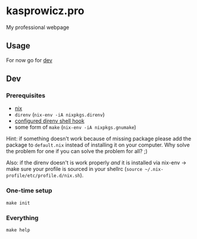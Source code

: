 # kasprowicz.pro
My professional webpage

## Usage
For now go for [dev](#dev)

## Dev

### Prerequisites
- [nix](https://nixos.org/nix/manual/#chap-installation)
- `direnv` (`nix-env -iA nixpkgs.direnv`)
- [configured direnv shell hook ](https://direnv.net/docs/hook.html)
- some form of `make` (`nix-env -iA nixpkgs.gnumake`)

Hint: if something doesn't work because of missing package please add the package to `default.nix` instead of installing it on your computer. Why solve the problem for one if you can solve the problem for all? ;)

Also: if the direnv doesn't is work properly *and* it is installed via nix-env -> make sure your profile is sourced in your shellrc (`source ~/.nix-profile/etc/profile.d/nix.sh`).

### One-time setup
```
make init
```

### Everything
```
make help
```
